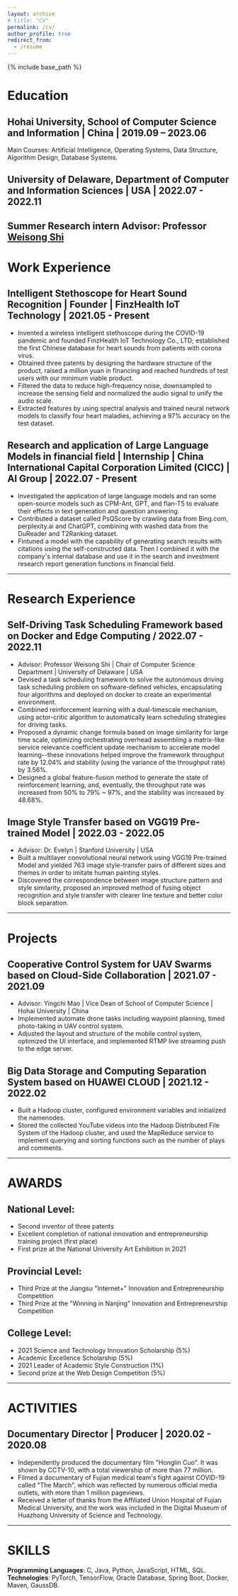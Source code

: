 ```yaml
---
layout: archive
# title: "CV"
permalink: /cv/
author_profile: true
redirect_from:
  - /resume
---
```


{% include base_path %}

# Education

## Hohai University, School of Computer Science and Information **| China | 2019.09 – 2023.06**

Main Courses: Artificial Intelligence, Operating Systems, Data Structure, Algorithm Design, Database Systems.

## University of Delaware, Department of Computer and Information Sciences **| USA | 2022.07 - 2022.11**

Summer Research intern
Advisor: Professor **[Weisong Shi](http://weisongshi.org)**
---

# Work Experience

## Intelligent Stethoscope for Heart Sound Recognition | Founder | FinzHealth IoT Technology | 2021.05 - Present
  - Invented a wireless intelligent stethoscope during the COVID-19 pandemic and founded FinzHealth IoT Technology Co., LTD; established the first Chinese database for heart sounds from patients with corona virus.
  - Obtained three patents by designing the hardware structure of the product, raised a million yuan in financing and reached hundreds of test users with our minimum viable product.
  - Filtered the data to reduce high-frequency noise, downsampled to increase the sensing field and normalized the audio signal to unify the audio scale.
  - Extracted features by using spectral analysis and trained neural network models to classify four heart maladies, achieving a 97% accuracy on the test dataset.

## Research and application of Large Language Models in financial field | Internship | China International Capital Corporation Limited (CICC) | AI Group | 2022.07 - Present
  - Investigated the application of large language models and ran some open-source models such as CPM-Ant, GPT, and flan-T5 to evaluate their effects in text generation and question answering.
  - Contributed a dataset called PsQScore by crawling data from Bing.com, perplexity.ai and ChatGPT, combining with washed data from the DuReader and T2Ranking dataset.
  - Fintuned a model with the capability of generating search results with citations using the self-constructed data. Then I combined it with the company's internal database and use it in the search and investment research report generation functions in financial field.
------
# Research Experience

## Self-Driving Task Scheduling Framework based on Docker and Edge Computing / 2022.07 - 2022.11
  - Advisor: Professor Weisong Shi | Chair of Computer Science Department | University of Delaware | USA
  - Devised a task scheduling framework to solve the autonomous driving task scheduling problem on software-defined vehicles, encapsulating four algorithms and deployed on docker to create an experimental environment.
  - Combined reinforcement learning with a dual-timescale mechanism, using actor-critic algorithm to automatically learn scheduling strategies for driving tasks.
  - Proposed a dynamic change formula based on image similarity for large time scale, optimizing orchestrating overhead assembling a matrix-like service relevance coefficient update mechanism to accelerate model learning--these innovations helped improve the framework throughput rate by 12.04% and stability (using the variance of the throughput rate) by 3.56%.
  - Designed a global feature-fusion method to generate the state of reinforcement learning, and, eventually, the throughput rate was increased from 50% to 79% ~ 97%, and the stability was increased by 48.68%.

## Image Style Transfer based on VGG19 Pre-trained Model | 2022.03 - 2022.05
  - Advisor: Dr. Evelyn | Stanford University | USA
  - Built a multilayer convolutional neural network using VGG19 Pre-trained Model and yielded 763 image style-transfer pairs of different sizes and themes in order to imitate human painting styles.
  - Discovered the correspondence between image structure pattern and style similarity, proposed an improved method of fusing object recognition and style transfer with clearer line texture and better color block separation.
------

# Projects
## Cooperative Control System for UAV Swarms based on Cloud-Side Collaboration | 2021.07 - 2021.09
  - Advisor: Yingchi Mao | Vice Dean of School of Computer Science | Hohai University | China
  - Implemented automate drone tasks including waypoint planning, timed photo-taking in UAV control system.
  - Adjusted the layout and structure of the mobile control system, optimized the UI interface, and implemented RTMP live streaming push to the edge server.

## Big Data Storage and Computing Separation System based on HUAWEI CLOUD | 2021.12 - 2022.02
  - Built a Hadoop cluster, configured environment variables and initialized the namenodes.
  - Stored the collected YouTube videos into the Hadoop Distributed File System of the Hadoop cluster, and used the MapReduce service to implement querying and sorting functions such as the number of plays and comments.
------

# AWARDS
## National Level:
  - Second inventor of three patents
  - Excellent completion of national innovation and entrepreneurship training project (first place)
  - First prize at the National University Art Exhibition in 2021

## Provincial Level:
  - Third Prize at the Jiangsu "Internet+" Innovation and Entrepreneurship Competition
  - Third Prize at the "Winning in Nanjing" Innovation and Entrepreneurship Competition

## College Level:
  - 2021 Science and Technology Innovation Scholarship (5%)
  - Academic Excellence Scholarship (5%)
  - 2021 Leader of Academic Style Construction (1%)
  - Second prize at the Web Design Competition (5%)
------

# ACTIVITIES

## Documentary Director | Producer | 2020.02 - 2020.08
  - Independently produced the documentary film "Honglin Cuo". It was shown by CCTV-10, with a total viewership of more than 77 million.
  - Filmed a documentary of Fujian medical team's fight against COVID-19 called "The March", which was reflected by numerous official media outlets, with more than 1 million pageviews.
  - Received a letter of thanks from the Affiliated Union Hospital of Fujian Medical University, and the work was included in the Digital Museum of Huazhong University of Science and Technology.
------

# SKILLS

**Programming Languages**: C, Java, Python, JavaScript, HTML, SQL.
**Technologies**: PyTorch, TensorFlow, Oracle Database, Spring Boot, Docker, Maven, GaussDB.

<!-- 
Publications
======
  <ul>{% for post in site.publications %}
    {% include archive-single-cv.html %}
  {% endfor %}</ul>
  
Talks
======
  <ul>{% for post in site.talks %}
    {% include archive-single-talk-cv.html %}
  {% endfor %}</ul>
  
Teaching
======
  <ul>{% for post in site.teaching %}
    {% include archive-single-cv.html %}
  {% endfor %}</ul>
  
Service and leadership
======
* Currently signed in to 43 different slack teams -->
